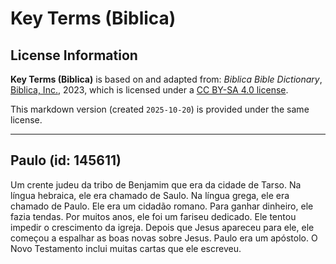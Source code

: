 # Key Terms (Biblica)

## License Information

**Key Terms (Biblica)** is based on and adapted from: _Biblica Bible Dictionary_, [Biblica, Inc.](https://www.biblica.com/), 2023, which is licensed under a [CC BY-SA 4.0 license](https://creativecommons.org/licenses/by-sa/4.0/legalcode.en).

This markdown version (created `2025-10-20`) is provided under the same license.



--------------------------------

## Paulo (id: 145611)

Um crente judeu da tribo de Benjamim que era da cidade de Tarso. Na língua hebraica, ele era chamado de Saulo. Na língua grega, ele era chamado de Paulo. Ele era um cidadão romano. Para ganhar dinheiro, ele fazia tendas. Por muitos anos, ele foi um fariseu dedicado. Ele tentou impedir o crescimento da igreja. Depois que Jesus apareceu para ele, ele começou a espalhar as boas novas sobre Jesus. Paulo era um apóstolo. O Novo Testamento inclui muitas cartas que ele escreveu.


